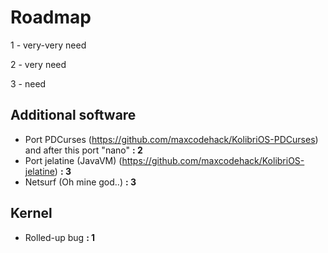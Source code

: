 # Roadmap
1 - very-very need

2 - very need

3 - need

## Additional software
* Port PDCurses (https://github.com/maxcodehack/KolibriOS-PDCurses) and after this port "nano" **: 2**
* Port jelatine (JavaVM) (https://github.com/maxcodehack/KolibriOS-jelatine) **: 3**
* Netsurf (Oh mine god..) **: 3**
## Kernel
* Rolled-up bug **: 1**

